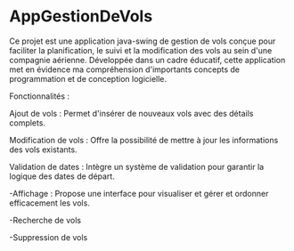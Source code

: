 # AppGestionDeVols

Ce projet est une application java-swing de gestion de vols conçue pour faciliter la planification, le suivi et la modification des vols au sein d'une compagnie aérienne. Développée dans un cadre éducatif, cette application met en évidence ma compréhension d'importants concepts de programmation et de conception logicielle.

Fonctionnalités :

Ajout de vols : Permet d'insérer de nouveaux vols avec des détails complets. 

Modification de vols : Offre la possibilité de mettre à jour les informations des vols existants.

Validation de dates : Intègre un système de validation pour garantir la logique des dates de départ.

-Affichage : Propose une interface pour visualiser et gérer et ordonner efficacement les vols.

-Recherche de vols

-Suppression de vols 
